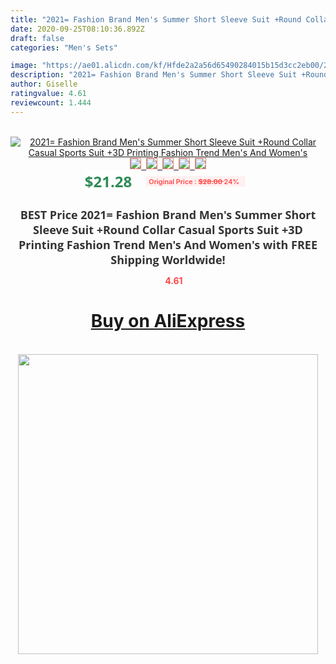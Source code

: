 ```yaml
---
title: "2021= Fashion Brand Men's Summer Short Sleeve Suit +Round Collar Casual Sports Suit +3D Printing Fashion Trend Men's And Women's"
date: 2020-09-25T08:10:36.892Z
draft: false
categories: "Men's Sets"

image: "https://ae01.alicdn.com/kf/Hfde2a2a56d65490284015b15d3cc2eb00/2021-Fashion-Brand-Men-s-Summer-Short-Sleeve-Suit-Round-Collar-Casual-Sports-Suit-3D-Printing.png_220x220.png"
description: "2021= Fashion Brand Men's Summer Short Sleeve Suit +Round Collar Casual Sports Suit +3D Printing Fashion Trend Men's And Women's"
author: Giselle
ratingvalue: 4.61
reviewcount: 1.444
---
```

<br>
<div style="text-align: center;">
<a href="https://s.click.aliexpress.com/e/_9yfFpT" target="_blank" rel="nofollow noopener noreferrer"><img alt="2021= Fashion Brand Men's Summer Short Sleeve Suit +Round Collar Casual Sports Suit +3D Printing Fashion Trend Men's And Women's" class="magnifier-image" src="https://ae01.alicdn.com/kf/Hfde2a2a56d65490284015b15d3cc2eb00/2021-Fashion-Brand-Men-s-Summer-Short-Sleeve-Suit-Round-Collar-Casual-Sports-Suit-3D-Printing.png_220x220.png_640x640.jpg">
<br>
<img style="border:1px solid salmon" src="https://ae01.alicdn.com/kf/Hfde2a2a56d65490284015b15d3cc2eb00/2021-Fashion-Brand-Men-s-Summer-Short-Sleeve-Suit-Round-Collar-Casual-Sports-Suit-3D-Printing.png_120x120.jpg">&nbsp;&nbsp;<img style="border:1px solid salmon" src="https://ae01.alicdn.com/kf/Hd9750b5c0972491bba6b78611d1ccea14/2021-Fashion-Brand-Men-s-Summer-Short-Sleeve-Suit-Round-Collar-Casual-Sports-Suit-3D-Printing.png_120x120.jpg">&nbsp;&nbsp;<img style="border:1px solid salmon" src="https://ae01.alicdn.com/kf/Hb2efb4f98fc847c690f36f9e1b61ba1cW/2021-Fashion-Brand-Men-s-Summer-Short-Sleeve-Suit-Round-Collar-Casual-Sports-Suit-3D-Printing.jpg_120x120.jpg">&nbsp;&nbsp;<img style="border:1px solid salmon" src="https://ae01.alicdn.com/kf/Hf31ca15e161e4fe89676f046da5733b3x/2021-Fashion-Brand-Men-s-Summer-Short-Sleeve-Suit-Round-Collar-Casual-Sports-Suit-3D-Printing.jpg_120x120.jpg">&nbsp;&nbsp;<img style="border:1px solid salmon" src="https://ae01.alicdn.com/kf/Ha6b78701fb1e477cabebdde17eb4b39bS/2021-Fashion-Brand-Men-s-Summer-Short-Sleeve-Suit-Round-Collar-Casual-Sports-Suit-3D-Printing.png_120x120.jpg"></a></div><br0>
<div style="text-align: center;"><span style="background-color: white; border: 0px; box-sizing: border-box; color: seagreen; display: inline-block; font-family: &quot;open sans&quot; , &quot;arial&quot; , &quot;helvetica&quot; , sans-serif , &quot;heiti&quot;; font-size: 24px; font-stretch: inherit; font-weight: 700; line-height: inherit; margin: 0px 10px 0px 0px; padding: 0px; vertical-align: middle;">$21.28 </span>
<span style="background: rgb(255 , 241 , 241); border-radius: 3px; border: 0px; box-sizing: border-box; color: #ff4747; display: inline-block; font-family: inherit; font-size: 12px; font-stretch: inherit; font-style: inherit; font-variant: inherit; font-weight: 600; line-height: inherit; margin: 0px; padding: 2px 5px; transform: scale(0.9); vertical-align: middle;">Original Price : <b style="text-decoration: line-through;">$28.00 </b> 24%&nbsp;&nbsp;</span></div>
<h1 style="color: #333333; display: inline-block; font-family: &quot;open sans&quot; , &quot;arial&quot; , &quot;helvetica&quot; , sans-serif , &quot;heiti&quot;; font-size: 18px; font-stretch: inherit; font-weight: 700; text-align: center;">BEST Price 2021= Fashion Brand Men's Summer Short Sleeve Suit +Round Collar Casual Sports Suit +3D Printing Fashion Trend Men's And Women's with FREE Shipping Worldwide!</h1>
<div style="color: #ff4747; text-align: center;">
<img src="https://4.bp.blogspot.com/-M0ZcTcb-5uY/XleCXlxnR4I/AAAAAAAAAEc/OrjgMkXV1oMQFaCRZj5HQwOCBcu3w1FegCPcBGAYYCw/s1600/star.png" style="height: 15px;">&nbsp;<b>4.61</b></div>
<div class="button_cont" align="center"><a class="buynow_a" href="https://s.click.aliexpress.com/e/_9yfFpT" target="_blank" rel="nofollow noopener noreferrer"><H1>Buy on AliExpress</H1></a></div><br>
<div class="separator" style="clear: both; text-align: center;">
<img src="https://lh3.googleusercontent.com/-pTy5HemUv9M/XlePHvY0dAI/AAAAAAAAAE4/0nX5iRUoIWY8eMW9Dpxeirr157OZliDIgCLcBGAsYHQ/s1600/badge.gif" width="480">
</div>
